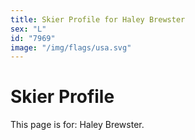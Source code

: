 ```yaml
---
title: Skier Profile for Haley Brewster
sex: "L"
id: "7969"
image: "/img/flags/usa.svg" 
---
```


# Skier Profile

This page is for: Haley Brewster.
    